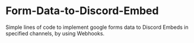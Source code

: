 # Form-Data-to-Discord-Embed
Simple lines of code to implement google forms data to Discord Embeds in specified channels, by using Webhooks.
